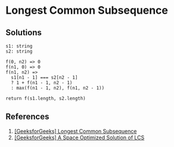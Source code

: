 # Longest Common Subsequence

## Solutions

```text
s1: string
s2: string

f(0, n2) => 0
f(n1, 0) => 0
f(n1, n2) =>
  s1[n1 - 1] === s2[n2 - 1]
  ? 1 + f(n1 - 1, n2 - 1)
  : max(f(n1 - 1, n2), f(n1, n2 - 1))

return f(s1.length, s2.length)
```

## References

1. [[GeeksforGeeks] Longest Common Subsequence](https://www.geeksforgeeks.org/longest-common-subsequence-dp-4/)
1. [[GeeksforGeeks] A Space Optimized Solution of LCS](https://www.geeksforgeeks.org/space-optimized-solution-lcs/)
